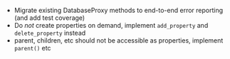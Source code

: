 * Migrate existing DatabaseProxy methods to end-to-end error reporting (and add test coverage)
* Do *not* create properties on demand, implement `add_property` and `delete_property` instead
* parent, children, etc should not be accessible as properties, implement `parent()` etc